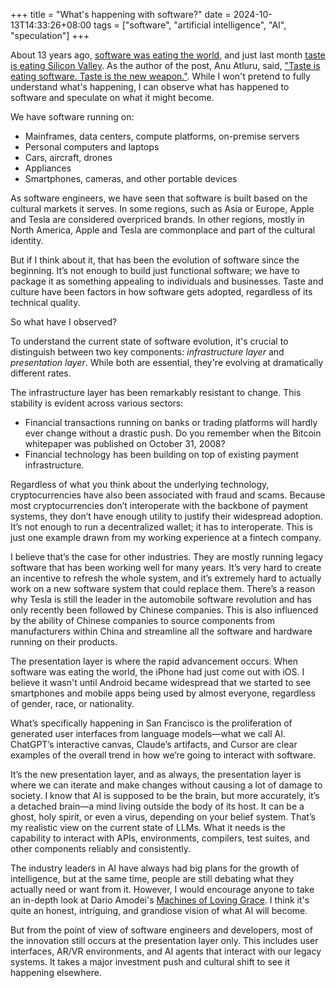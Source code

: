 +++
title = "What's happening with software?"
date = 2024-10-13T14:33:26+08:00
tags = ["software", "artificial intelligence", "AI", "speculation"]
+++

About 13 years ago, [software was eating the world](https://a16z.com/why-software-is-eating-the-world/), and just last month [taste is eating Silicon Valley](https://www.workingtheorys.com/p/taste-is-eating-silicon-valley). As the author of the post, Anu Atluru, said, ["Taste is eating software. Taste is the new weapon."](https://www.workingtheorys.com/i/149057938/taste-is-eating-software-taste-is-the-new-weapon). While I won't pretend to fully understand what's happening, I can observe what has happened to software and speculate on what it might become.

We have software running on:

* Mainframes, data centers, compute platforms, on-premise servers
* Personal computers and laptops
* Cars, aircraft, drones
* Appliances
* Smartphones, cameras, and other portable devices

As software engineers, we have seen that software is built based on the cultural markets it serves. In some regions, such as Asia or Europe, Apple and Tesla are considered overpriced brands. In other regions, mostly in North America, Apple and Tesla are commonplace and part of the cultural identity.

But if I think about it, that has been the evolution of software since the beginning. It’s not enough to build just functional software; we have to package it as something appealing to individuals and businesses. Taste and culture have been factors in how software gets adopted, regardless of its technical quality.

So what have I observed?

To understand the current state of software evolution, it's crucial to distinguish between two key components: *infrastructure layer* and *presentation layer*. While both are essential, they're evolving at dramatically different rates.

The infrastructure layer has been remarkably resistant to change. This stability is evident across various sectors:

* Financial transactions running on banks or trading platforms will hardly ever change without a drastic push. Do you remember when the Bitcoin whitepaper was published on October 31, 2008?
* Financial technology has been building on top of existing payment infrastructure.

Regardless of what you think about the underlying technology, cryptocurrencies have also been associated with fraud and scams. Because most cryptocurrencies don’t interoperate with the backbone of payment systems, they don’t have enough utility to justify their widespread adoption. It’s not enough to run a decentralized wallet; it has to interoperate. This is just one example drawn from my working experience at a fintech company.

I believe that’s the case for other industries. They are mostly running legacy software that has been working well for many years. It’s very hard to create an incentive to refresh the whole system, and it’s extremely hard to actually work on a new software system that could replace them. There’s a reason why Tesla is still the leader in the automobile software revolution and has only recently been followed by Chinese companies. This is also influenced by the ability of Chinese companies to source components from manufacturers within China and streamline all the software and hardware running on their products.

The presentation layer is where the rapid advancement occurs. When software was eating the world, the iPhone had just come out with iOS. I believe it wasn't until Android became widespread that we started to see smartphones and mobile apps being used by almost everyone, regardless of gender, race, or nationality.

What’s specifically happening in San Francisco is the proliferation of generated user interfaces from language models—what we call AI. ChatGPT’s interactive canvas, Claude’s artifacts, and Cursor are clear examples of the overall trend in how we’re going to interact with software.

It’s the new presentation layer, and as always, the presentation layer is where we can iterate and make changes without causing a lot of damage to society. I know that AI is supposed to be the brain, but more accurately, it’s a detached brain—a mind living outside the body of its host. It can be a ghost, holy spirit, or even a virus, depending on your belief system. That’s my realistic view on the current state of LLMs. What it needs is the capability to interact with APIs, environments, compilers, test suites, and other components reliably and consistently.

The industry leaders in AI have always had big plans for the growth of intelligence, but at the same time, people are still debating what they actually need or want from it. However, I would encourage anyone to take an in-depth look at Dario Amodei's [Machines of Loving Grace](https://darioamodei.com/machines-of-loving-grace). I think it's quite an honest, intriguing, and grandiose vision of what AI will become.

But from the point of view of software engineers and developers, most of the innovation still occurs at the presentation layer only. This includes user interfaces, AR/VR environments, and AI agents that interact with our legacy systems. It takes a major investment push and cultural shift to see it happening elsewhere.
